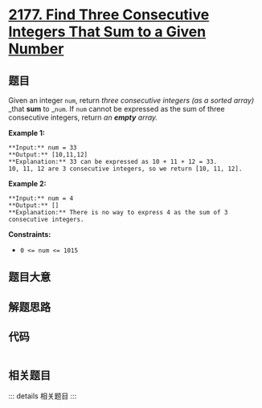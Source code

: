 # [2177. Find Three Consecutive Integers That Sum to a Given Number](https://leetcode.com/problems/find-three-consecutive-integers-that-sum-to-a-given-number)

## 题目

Given an integer `num`, return _three consecutive integers (as a sorted
array)_ _that **sum** to _`num`. If `num` cannot be expressed as the sum of
three consecutive integers, return _an **empty** array._



**Example 1:**

    
    
    **Input:** num = 33
    **Output:** [10,11,12]
    **Explanation:** 33 can be expressed as 10 + 11 + 12 = 33.
    10, 11, 12 are 3 consecutive integers, so we return [10, 11, 12].
    

**Example 2:**

    
    
    **Input:** num = 4
    **Output:** []
    **Explanation:** There is no way to express 4 as the sum of 3 consecutive integers.
    



**Constraints:**

  * `0 <= num <= 1015`


## 题目大意

## 解题思路

## 代码

```javascript

```

## 相关题目

::: details 相关题目
:::
